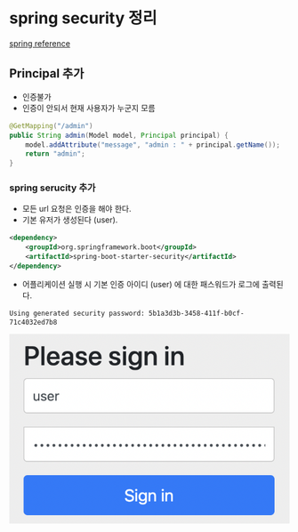 # spring security 정리



[spring reference](https://docs.spring.io/spring-security/reference/index.html)





## Principal 추가

- 인증불가
- 인증이 안되서 현재 사용자가 누군지 모름

~~~java
@GetMapping("/admin")
public String admin(Model model, Principal principal) {
    model.addAttribute("message", "admin : " + principal.getName());
    return "admin";
}
~~~





### spring serucity 추가

- 모든 url 요청은 인증을 해야 한다.
- 기본 유저가 생성된다 (user).

~~~xml
<dependency>
    <groupId>org.springframework.boot</groupId>
    <artifactId>spring-boot-starter-security</artifactId>
</dependency>
~~~

- 어플리케이션 실행 시 기본 인증 아이디 (user) 에 대한 패스워드가 로그에 출력된다.

~~~
Using generated security password: 5b1a3d3b-3458-411f-b0cf-71c4032ed7b8
~~~

![스크린샷 2023-10-30 오후 3.58.53](../img/01.png)


















